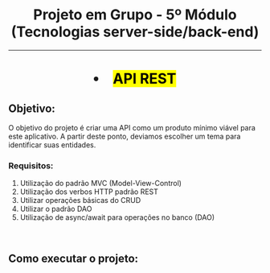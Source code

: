<h1 align=center>Projeto em Grupo - 5º Módulo (Tecnologias server-side/back-end)</h1>
<hr>

<h1 align=center><li><mark>API REST</mark></li></h1>
<h2>Objetivo:</h2>
<p> O objetivo do projeto é criar uma API como um produto mínimo viável para este aplicativo. A partir deste ponto, deviamos escolher um tema para identificar suas entidades.
<br>
<h3>Requisitos:</h3>
<ol><li>Utilização do padrão MVC (Model-View-Control) </li>
<li>Utilização dos verbos HTTP padrão REST</li>
<li>Utilizar operações básicas do CRUD</li>
<li>Utilizar o padrão DAO</li>
<li>Utilização de async/await para operações no banco (DAO)</li>
</ol>
<br>
<h2>Como executar o projeto:</h2>
